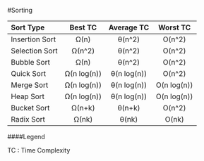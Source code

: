 #Sorting

| Sort Type | Best TC | Average TC  | Worst TC | 
|:-------------|:-------------:|:-----:|:-------:|
|Insertion Sort|Ω(n)|θ(n^2)|O(n^2)|
|Selection Sort|Ω(n^2)|θ(n^2)|O(n^2)|
|Bubble Sort|Ω(n)|θ(n^2)|O(n^2)|
|Quick Sort|Ω(n log(n))|θ(n log(n))|O(n^2)|
|Merge Sort|Ω(n log(n))|θ(n log(n))|O(n log(n))|
|Heap Sort|Ω(n log(n))|θ(n log(n))|O(n log(n))|
|Bucket Sort|Ω(n+k)|θ(n+k)|O(n^2)|
|Radix Sort|Ω(nk)|θ(nk)|O(nk)|

####Legend

TC : Time Complexity